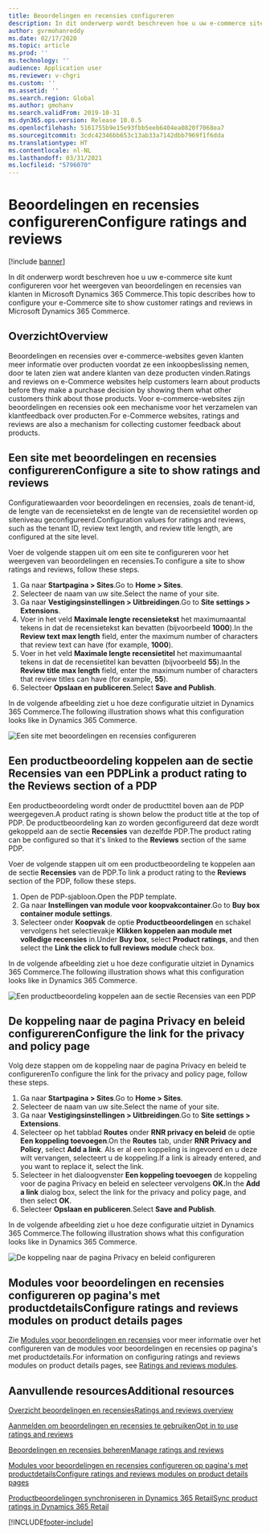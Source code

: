 ```yaml
---
title: Beoordelingen en recensies configureren
description: In dit onderwerp wordt beschreven hoe u uw e-commerce site kunt configureren voor het weergeven van beoordelingen en recensies van klanten in Microsoft Dynamics 365 Commerce.
author: gvrmohanreddy
ms.date: 02/17/2020
ms.topic: article
ms.prod: ''
ms.technology: ''
audience: Application user
ms.reviewer: v-chgri
ms.custom: ''
ms.assetid: ''
ms.search.region: Global
ms.author: gmohanv
ms.search.validFrom: 2019-10-31
ms.dyn365.ops.version: Release 10.0.5
ms.openlocfilehash: 5161755b9e15e93fbb5eeb6404ea0820f7068ea7
ms.sourcegitcommit: 3cdc42346bb653c13ab33a7142dbb7969f1f6dda
ms.translationtype: HT
ms.contentlocale: nl-NL
ms.lasthandoff: 03/31/2021
ms.locfileid: "5796070"
---
```

# <a name="configure-ratings-and-reviews"></a><span data-ttu-id="ad0dc-103">Beoordelingen en recensies configureren</span><span class="sxs-lookup"><span data-stu-id="ad0dc-103">Configure ratings and reviews</span></span>

[!include [banner](includes/banner.md)]

<span data-ttu-id="ad0dc-104">In dit onderwerp wordt beschreven hoe u uw e-commerce site kunt configureren voor het weergeven van beoordelingen en recensies van klanten in Microsoft Dynamics 365 Commerce.</span><span class="sxs-lookup"><span data-stu-id="ad0dc-104">This topic describes how to configure your e-Commerce site to show customer ratings and reviews in Microsoft Dynamics 365 Commerce.</span></span>

## <a name="overview"></a><span data-ttu-id="ad0dc-105">Overzicht</span><span class="sxs-lookup"><span data-stu-id="ad0dc-105">Overview</span></span>

<span data-ttu-id="ad0dc-106">Beoordelingen en recensies over e-commerce-websites geven klanten meer informatie over producten voordat ze een inkoopbeslissing nemen, door te laten zien wat andere klanten van deze producten vinden.</span><span class="sxs-lookup"><span data-stu-id="ad0dc-106">Ratings and reviews on e-Commerce websites help customers learn about products before they make a purchase decision by showing them what other customers think about those products.</span></span> <span data-ttu-id="ad0dc-107">Voor e-commerce-websites zijn beoordelingen en recensies ook een mechanisme voor het verzamelen van klantfeedback over producten.</span><span class="sxs-lookup"><span data-stu-id="ad0dc-107">For e-Commerce websites, ratings and reviews are also a mechanism for collecting customer feedback about products.</span></span> 

## <a name="configure-a-site-to-show-ratings-and-reviews"></a><span data-ttu-id="ad0dc-108">Een site met beoordelingen en recensies configureren</span><span class="sxs-lookup"><span data-stu-id="ad0dc-108">Configure a site to show ratings and reviews</span></span>

<span data-ttu-id="ad0dc-109">Configuratiewaarden voor beoordelingen en recensies, zoals de tenant-id, de lengte van de recensietekst en de lengte van de recensietitel worden op siteniveau geconfigureerd.</span><span class="sxs-lookup"><span data-stu-id="ad0dc-109">Configuration values for ratings and reviews, such as the tenant ID, review text length, and review title length, are configured at the site level.</span></span> 

<span data-ttu-id="ad0dc-110">Voer de volgende stappen uit om een site te configureren voor het weergeven van beoordelingen en recensies.</span><span class="sxs-lookup"><span data-stu-id="ad0dc-110">To configure a site to show ratings and reviews, follow these steps.</span></span> 

1. <span data-ttu-id="ad0dc-111">Ga naar **Startpagina \> Sites**.</span><span class="sxs-lookup"><span data-stu-id="ad0dc-111">Go to **Home \> Sites**.</span></span>
1. <span data-ttu-id="ad0dc-112">Selecteer de naam van uw site.</span><span class="sxs-lookup"><span data-stu-id="ad0dc-112">Select the name of your site.</span></span> 
1. <span data-ttu-id="ad0dc-113">Ga naar **Vestigingsinstellingen \> Uitbreidingen**.</span><span class="sxs-lookup"><span data-stu-id="ad0dc-113">Go to **Site settings \> Extensions**.</span></span> 
1. <span data-ttu-id="ad0dc-114">Voer in het veld **Maximale lengte recensietekst** het maximumaantal tekens in dat de recensietekst kan bevatten (bijvoorbeeld **1000**).</span><span class="sxs-lookup"><span data-stu-id="ad0dc-114">In the **Review text max length** field, enter the maximum number of characters that review text can have (for example, **1000**).</span></span> 
1. <span data-ttu-id="ad0dc-115">Voer in het veld **Maximale lengte recensietitel** het maximumaantal tekens in dat de recensietitel kan bevatten (bijvoorbeeld **55**).</span><span class="sxs-lookup"><span data-stu-id="ad0dc-115">In the **Review title max length** field, enter the maximum number of characters that review titles can have (for example, **55**).</span></span> 
1. <span data-ttu-id="ad0dc-116">Selecteer **Opslaan en publiceren**.</span><span class="sxs-lookup"><span data-stu-id="ad0dc-116">Select **Save and Publish**.</span></span> 

<span data-ttu-id="ad0dc-117">In de volgende afbeelding ziet u hoe deze configuratie uitziet in Dynamics 365 Commerce.</span><span class="sxs-lookup"><span data-stu-id="ad0dc-117">The following illustration shows what this configuration looks like in Dynamics 365 Commerce.</span></span>

![Een site met beoordelingen en recensies configureren](media/rnr-eCommerce-site-appsettings.png)

## <a name="link-a-product-rating-to-the-reviews-section-of-a-pdp"></a><span data-ttu-id="ad0dc-119">Een productbeoordeling koppelen aan de sectie Recensies van een PDP</span><span class="sxs-lookup"><span data-stu-id="ad0dc-119">Link a product rating to the Reviews section of a PDP</span></span>

<span data-ttu-id="ad0dc-120">Een productbeoordeling wordt onder de producttitel boven aan de PDP weergegeven.</span><span class="sxs-lookup"><span data-stu-id="ad0dc-120">A product rating is shown below the product title at the top of PDP.</span></span> <span data-ttu-id="ad0dc-121">De productbeoordeling kan zo worden geconfigureerd dat deze wordt gekoppeld aan de sectie **Recensies** van dezelfde PDP.</span><span class="sxs-lookup"><span data-stu-id="ad0dc-121">The product rating can be configured so that it's linked to the **Reviews** section of the same PDP.</span></span> 

<span data-ttu-id="ad0dc-122">Voer de volgende stappen uit om een productbeoordeling te koppelen aan de sectie **Recensies** van de PDP.</span><span class="sxs-lookup"><span data-stu-id="ad0dc-122">To link a product rating to the **Reviews** section of the PDP, follow these steps.</span></span>

1. <span data-ttu-id="ad0dc-123">Open de PDP-sjabloon.</span><span class="sxs-lookup"><span data-stu-id="ad0dc-123">Open the PDP template.</span></span> 
1. <span data-ttu-id="ad0dc-124">Ga naar **Instellingen van module voor koopvakcontainer**.</span><span class="sxs-lookup"><span data-stu-id="ad0dc-124">Go to **Buy box container module settings**.</span></span>
1. <span data-ttu-id="ad0dc-125">Selecteer onder **Koopvak** de optie **Productbeoordelingen** en schakel vervolgens het selectievakje **Klikken koppelen aan module met volledige recensies** in.</span><span class="sxs-lookup"><span data-stu-id="ad0dc-125">Under **Buy box**, select **Product ratings**, and then select the **Link the click to full reviews module** check box.</span></span>

<span data-ttu-id="ad0dc-126">In de volgende afbeelding ziet u hoe deze configuratie uitziet in Dynamics 365 Commerce.</span><span class="sxs-lookup"><span data-stu-id="ad0dc-126">The following illustration shows what this configuration looks like in Dynamics 365 Commerce.</span></span>

![Een productbeoordeling koppelen aan de sectie Recensies van een PDP](media/rnr-eCommerce-buy-box-rating-summary.png)

## <a name="configure-the-link-for-the-privacy-and-policy-page"></a><span data-ttu-id="ad0dc-128">De koppeling naar de pagina Privacy en beleid configureren</span><span class="sxs-lookup"><span data-stu-id="ad0dc-128">Configure the link for the privacy and policy page</span></span>

<span data-ttu-id="ad0dc-129">Volg deze stappen om de koppeling naar de pagina Privacy en beleid te configureren</span><span class="sxs-lookup"><span data-stu-id="ad0dc-129">To configure the link for the privacy and policy page, follow these steps.</span></span>

1. <span data-ttu-id="ad0dc-130">Ga naar **Startpagina \> Sites**.</span><span class="sxs-lookup"><span data-stu-id="ad0dc-130">Go to **Home \> Sites**.</span></span>
1. <span data-ttu-id="ad0dc-131">Selecteer de naam van uw site.</span><span class="sxs-lookup"><span data-stu-id="ad0dc-131">Select the name of your site.</span></span> 
1. <span data-ttu-id="ad0dc-132">Ga naar **Vestigingsinstellingen \> Uitbreidingen**.</span><span class="sxs-lookup"><span data-stu-id="ad0dc-132">Go to **Site settings \> Extensions**.</span></span>
1. <span data-ttu-id="ad0dc-133">Selecteer op het tabblad **Routes** onder **RNR privacy en beleid** de optie **Een koppeling toevoegen**.</span><span class="sxs-lookup"><span data-stu-id="ad0dc-133">On the **Routes** tab, under **RNR Privacy and Policy**, select **Add a link**.</span></span> <span data-ttu-id="ad0dc-134">Als er al een koppeling is ingevoerd en u deze wilt vervangen, selecteert u de koppeling.</span><span class="sxs-lookup"><span data-stu-id="ad0dc-134">If a link is already entered, and you want to replace it, select the link.</span></span> 
1. <span data-ttu-id="ad0dc-135">Selecteer in het dialoogvenster **Een koppeling toevoegen** de koppeling voor de pagina Privacy en beleid en selecteer vervolgens **OK.**</span><span class="sxs-lookup"><span data-stu-id="ad0dc-135">In the **Add a link** dialog box, select the link for the privacy and policy page, and then select **OK**.</span></span> 
1. <span data-ttu-id="ad0dc-136">Selecteer **Opslaan en publiceren**.</span><span class="sxs-lookup"><span data-stu-id="ad0dc-136">Select **Save and Publish**.</span></span> 

<span data-ttu-id="ad0dc-137">In de volgende afbeelding ziet u hoe deze configuratie uitziet in Dynamics 365 Commerce.</span><span class="sxs-lookup"><span data-stu-id="ad0dc-137">The following illustration shows what this configuration looks like in Dynamics 365 Commerce.</span></span>

![De koppeling naar de pagina Privacy en beleid configureren](media/rnr-eCommerce-rnr-privacy-policy-link.png)

## <a name="configure-ratings-and-reviews-modules-on-product-details-pages"></a><span data-ttu-id="ad0dc-139">Modules voor beoordelingen en recensies configureren op pagina's met productdetails</span><span class="sxs-lookup"><span data-stu-id="ad0dc-139">Configure ratings and reviews modules on product details pages</span></span>

<span data-ttu-id="ad0dc-140">Zie [Modules voor beoordelingen en recensies](ratings-reviews-modules.md) voor meer informatie over het configureren van de modules voor beoordelingen en recensies op pagina's met productdetails.</span><span class="sxs-lookup"><span data-stu-id="ad0dc-140">For information on configuring ratings and reviews modules on product details pages, see [Ratings and reviews modules](ratings-reviews-modules.md).</span></span>

## <a name="additional-resources"></a><span data-ttu-id="ad0dc-141">Aanvullende resources</span><span class="sxs-lookup"><span data-stu-id="ad0dc-141">Additional resources</span></span>

[<span data-ttu-id="ad0dc-142">Overzicht beoordelingen en recensies</span><span class="sxs-lookup"><span data-stu-id="ad0dc-142">Ratings and reviews overview</span></span>](ratings-reviews-overview.md)

[<span data-ttu-id="ad0dc-143">Aanmelden om beoordelingen en recensies te gebruiken</span><span class="sxs-lookup"><span data-stu-id="ad0dc-143">Opt in to use ratings and reviews</span></span>](opt-in-ratings-reviews.md)

[<span data-ttu-id="ad0dc-144">Beoordelingen en recensies beheren</span><span class="sxs-lookup"><span data-stu-id="ad0dc-144">Manage ratings and reviews</span></span>](manage-reviews.md)

[<span data-ttu-id="ad0dc-145">Modules voor beoordelingen en recensies configureren op pagina's met productdetails</span><span class="sxs-lookup"><span data-stu-id="ad0dc-145">Configure ratings and reviews modules on product details pages</span></span>](ratings-reviews-modules.md)

[<span data-ttu-id="ad0dc-146">Productbeoordelingen synchroniseren in Dynamics 365 Retail</span><span class="sxs-lookup"><span data-stu-id="ad0dc-146">Sync product ratings in Dynamics 365 Retail</span></span>](sync-product-ratings.md)


[!INCLUDE[footer-include](../includes/footer-banner.md)]